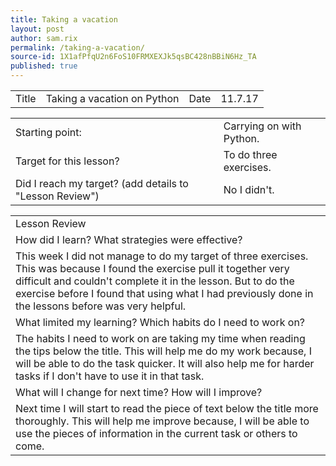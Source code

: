 ```yaml
---
title: Taking a vacation
layout: post
author: sam.rix
permalink: /taking-a-vacation/
source-id: 1X1afPfqU2n6FoS10FRMXEXJk5qsBC428nBBiN6Hz_TA
published: true
---
```

<table>
  <tr>
    <td>Title</td>
    <td>Taking a vacation on Python</td>
    <td>Date</td>
    <td>11.7.17</td>
  </tr>
</table>


<table>
  <tr>
    <td>Starting point:</td>
    <td>Carrying on with Python.</td>
  </tr>
  <tr>
    <td>Target for this lesson?</td>
    <td>To do three exercises.</td>
  </tr>
  <tr>
    <td>Did I reach my target? 
(add details to "Lesson Review")</td>
    <td>No I didn't. </td>
  </tr>
</table>


<table>
  <tr>
    <td>Lesson Review</td>
  </tr>
  <tr>
    <td>How did I learn? What strategies were effective?</td>
  </tr>
  <tr>
    <td>This week I did not manage to do my target of three exercises. This was because I found the exercise pull it together very difficult and couldn't complete it in the lesson. But to do the exercise before I found that using what I had previously done in the lessons before was very helpful.</td>
  </tr>
  <tr>
    <td>What limited my learning? Which habits do I need to work on?</td>
  </tr>
  <tr>
    <td>The habits I need to work on are taking my time when reading the tips below the title. This will help me do my work because, I will be able to do the task quicker. It will also help me for harder tasks if I don't have to use it in that task.</td>
  </tr>
  <tr>
    <td>What will I change for next time? How will I improve?</td>
  </tr>
  <tr>
    <td>Next time I will start to read the piece of text below the title more thoroughly. This will help me improve because, I will be able to use the pieces of information in the current task or others to come. </td>
  </tr>
</table>


